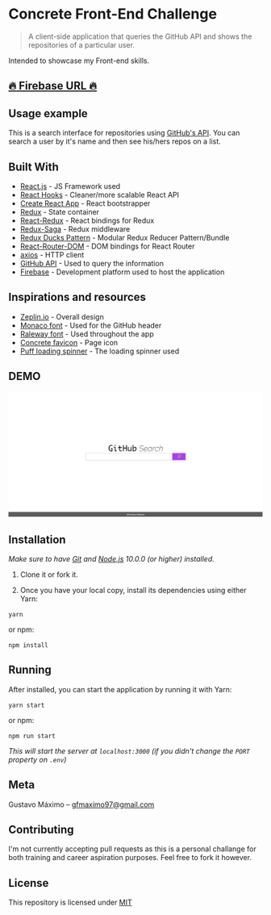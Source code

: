 # Concrete Front-End Challenge
> A client-side application that queries the GitHub API and shows the repositories of a particular user.

Intended to showcase my Front-end skills.

## [:fire: Firebase URL :fire:](https://desafio-concrete-9139e.firebaseapp.com/)

## Usage example

This is a search interface for repositories using [GitHub's API](https://developer.github.com/v3/).
You can search a user by it's name and then see his/hers repos on a list.

## Built With

* [React.js](https://reactjs.org/) - JS Framework used
* [React Hooks](https://reactjs.org/docs/hooks-intro.html) - Cleaner/more scalable React API
* [Create React App](https://create-react-app.dev/) - React bootstrapper
* [Redux](https://redux.js.org/) - State container
* [React-Redux](https://github.com/reduxjs/react-redux) - React bindings for Redux
* [Redux-Saga](https://github.com/redux-saga/redux-saga) - Redux middleware
* [Redux Ducks Pattern](https://github.com/erikras/ducks-modular-redux) - Modular Redux Reducer Pattern/Bundle
* [React-Router-DOM](https://www.npmjs.com/package/react-router-dom) - DOM bindings for React Router
* [axios](https://github.com/axios/axios) - HTTP client
* [GitHub API](https://developer.github.com/v3/) - Used to query the information
* [Firebase](https://firebase.google.com/) -  Development platform used to host the application

## Inspirations and resources

* [Zeplin.io](https://zpl.io/VxYQp7g) - Overall design
* [Monaco font](https://www.cufonfonts.com/font/monaco) - Used for the GitHub header
* [Raleway font](https://www.cufonfonts.com/font/raleway-5) - Used throughout the app
* [Concrete favicon](https://concrete.com.br) - Page icon
* [Puff loading spinner](http://samherbert.net/svg-loaders/) - The loading spinner used

## DEMO

![](public/demo.gif)

## Installation

*Make sure to have [Git](http://git-scm.com/) and [Node.js](http://nodejs.org/) 10.0.0 (or higher) installed.*

1. Clone it or fork it.

2. Once you have your local copy, install its dependencies using either Yarn:

```
yarn
```

or npm:

```
npm install
```


## Running

After installed, you can start the application by running it with Yarn:

```
yarn start
```

or npm:

```
npm run start
```

*This will start the server at `localhost:3000` (if you didn't change the `PORT` property on `.env`)*

## Meta

Gustavo Máximo – gfmaximo97@gmail.com

## Contributing

I'm not currently accepting pull requests as this is a personal challange for both training and career aspiration purposes.
Feel free to fork it however.

## License

This repository is licensed under [MIT](https://opensource.org/licenses/MIT)
